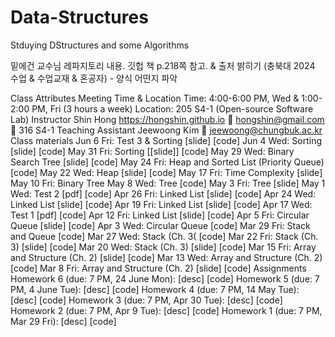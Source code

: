 # Data-Structures
Stduying DStructures  and some Algorithms


밑에건 교수님 레파지토리 내용. 깃헙 책 p.218쪽 참고. & 출처 밝히기 (충북대 2024 수업 & 수업교재 & 혼공자) - 양식 어떤지 파악

Class Attributes
Meeting Time & Location
Time: 4:00-6:00 PM, Wed & 1:00-2:00 PM, Fri (3 hours a week)
Location: 205 S4-1 (Open-source Software Lab)
Instructor
Shin Hong https://hongshin.github.io 📧 hongshin@gmail.com 🚪 316 S4-1
Teaching Assistant
Jeewoong Kim 📧 jeewoong@chungbuk.ac.kr
Class materials
Jun 6 Fri: Test 3 & Sorting [slide] [code]
Jun 4 Wed: Sorting [slide] [code]
May 31 Fri: Sorting [[slide]] [code]
May 29 Wed: Binary Search Tree [slide] [code]
May 24 Fri: Heap and Sorted List (Priority Queue) [code]
May 22 Wed: Heap [slide] [code]
May 17 Fri: Time Complexity [slide]
May 10 Fri: Binary Tree
May 8 Wed: Tree [code]
May 3 Fri: Tree [slide]
May 1 Wed: Test 2 [pdf] [code]
Apr 26 Fri: Linked List [slide] [code]
Apr 24 Wed: Linked List [slide] [code]
Apr 19 Fri: Linked List [slide] [code]
Apr 17 Wed: Test 1 [pdf] [code]
Apr 12 Fri: Linked List [slide] [code]
Apr 5 Fri: Circular Queue [slide] [code]
Apr 3 Wed: Circular Queue [code]
Mar 29 Fri: Stack and Queue [code]
Mar 27 Wed: Stack (Ch. 3( [code]
Mar 22 Fri: Stack (Ch. 3) [slide] [code]
Mar 20 Wed: Stack (Ch. 3) [slide] [code]
Mar 15 Fri: Array and Structure (Ch. 2) [slide] [code]
Mar 13 Wed: Array and Structure (Ch. 2) [code]
Mar 8 Fri: Array and Structure (Ch. 2) [slide] [code]
Assignments
Homework 6 (due: 7 PM, 24 June Mon): [desc] [code]
Homework 5 (due: 7 PM, 4 June Tue): [desc] [code]
Homework 4 (due: 7 PM, 14 May Tue): [desc] [code]
Homework 3 (due: 7 PM, Apr 30 Tue): [desc] [code]
Homework 2 (due: 7 PM, Apr 9 Tue): [desc] [code]
Homework 1 (due: 7 PM, Mar 29 Fri): [desc] [code]
